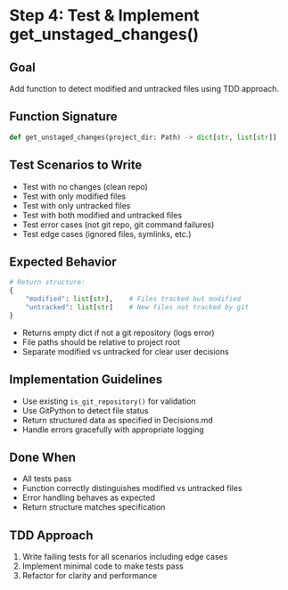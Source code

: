 # Step 4: Test & Implement get_unstaged_changes()

## Goal
Add function to detect modified and untracked files using TDD approach.

## Function Signature
```python
def get_unstaged_changes(project_dir: Path) -> dict[str, list[str]]
```

## Test Scenarios to Write
- Test with no changes (clean repo)
- Test with only modified files
- Test with only untracked files  
- Test with both modified and untracked files
- Test error cases (not git repo, git command failures)
- Test edge cases (ignored files, symlinks, etc.)

## Expected Behavior
```python
# Return structure:
{
    "modified": list[str],    # Files tracked but modified
    "untracked": list[str]    # New files not tracked by git
}
```
- Returns empty dict if not a git repository (logs error)
- File paths should be relative to project root
- Separate modified vs untracked for clear user decisions

## Implementation Guidelines
- Use existing `is_git_repository()` for validation
- Use GitPython to detect file status
- Return structured data as specified in Decisions.md
- Handle errors gracefully with appropriate logging

## Done When
- All tests pass
- Function correctly distinguishes modified vs untracked files
- Error handling behaves as expected
- Return structure matches specification

## TDD Approach
1. Write failing tests for all scenarios including edge cases
2. Implement minimal code to make tests pass
3. Refactor for clarity and performance
